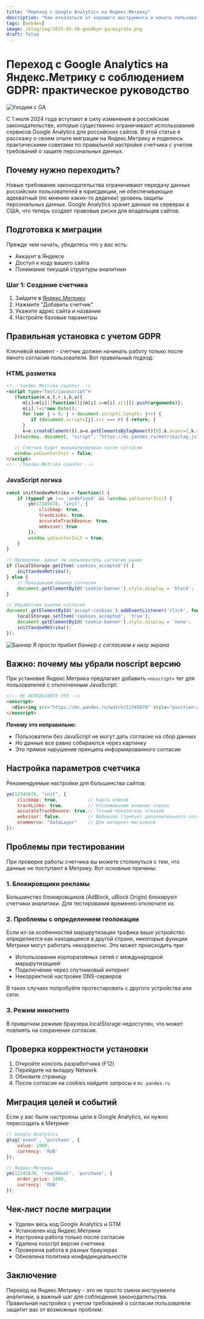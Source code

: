 ```yaml
---
title: "Переход с Google Analytics на Яндекс.Метрику"
description: "Как отказаться от хорошего инструмента и начать пользоваться плохим."
tags: [webdev]
image: /blog/img/2025-05-30-goodbye-ga/migrate.png
draft: false
---
```


# Переход с Google Analytics на Яндекс.Метрику с соблюдением GDPR: практическое руководство

![Уходим с GA](/blog/img/2025-05-30-goodbye-ga/migrate.png)

С 1 июля 2024 года вступают в силу изменения в российском законодательстве, которые существенно ограничивают использование сервисов Google Analytics для российских сайтов. В этой статье я расскажу о своем опыте миграции на Яндекс.Метрику и поделюсь практическими советами по правильной настройке счетчика с учетом требований о защите персональных данных.

## Почему нужно переходить?

Новые требования законодательства ограничивают передачу данных российских пользователей в юрисдикции, не обеспечивающие адекватный (по мнению каких-то дяденек) уровень защиты персональных данных. Google Analytics хранит данные на серверах в США, что теперь создает правовые риски для владельцев сайтов.

## Подготовка к миграции

Прежде чем начать, убедитесь что у вас есть:
- Аккаунт в Яндексе
- Доступ к коду вашего сайта
- Понимание текущей структуры аналитики

### Шаг 1: Создание счетчика

1. Зайдите в [Яндекс.Метрику](https://metrika.yandex.ru/)
2. Нажмите "Добавить счетчик"
3. Укажите адрес сайта и название
4. Настройте базовые параметры

## Правильная установка с учетом GDPR

Ключевой момент - счетчик должен начинать работу только после явного согласия пользователя. Вот правильный подход:

### HTML разметка

```html
<!-- Yandex.Metrika counter -->
<script type="text/javascript">
   (function(m,e,t,r,i,k,a){
      m[i]=m[i]||function(){(m[i].a=m[i].a||[]).push(arguments)};
      m[i].l=1*new Date();
      for (var j = 0; j < document.scripts.length; j++) {
         if (document.scripts[j].src === r) { return; }
      }
      k=e.createElement(t),a=e.getElementsByTagName(t)[0],k.async=1,k.src=r,a.parentNode.insertBefore(k,a)
   })(window, document, "script", "https://mc.yandex.ru/metrika/tag.js", "ym");

   // Счетчик будет инициализирован после согласия
   window.yaCounterInit = false;
</script>
<!-- /Yandex.Metrika counter -->
```

### JavaScript логика

```javascript
const initYandexMetrika = function() {
    if (typeof ym !== 'undefined' && !window.yaCounterInit) {
        ym(12345678, "init", {
            clickmap: true,
            trackLinks: true,
            accurateTrackBounce: true,
            webvisor: true
        });
        window.yaCounterInit = true;
    }
}

// Проверяем, давал ли пользователь согласие ранее
if (localStorage.getItem('cookies_accepted')) {
    initYandexMetrika();
} else {
    // Показываем баннер согласия
    document.getElementById('cookie-banner').style.display = 'block';
}

// Обработчик кнопки согласия
document.getElementById('accept-cookies').addEventListener('click', function() {
    localStorage.setItem('cookies_accepted', 'true');
    document.getElementById('cookie-banner').style.display = 'none';
    initYandexMetrika();
});
```
![Баннер](/blog/img/2025-05-30-goodbye-ga/screeenlines_example.jpg)
*Я просто прибил баннер с согласием к низу экрана*

## Важно: почему мы убрали noscript версию

При установке Яндекс.Метрика предлагает добавить `<noscript>` тег для пользователей с отключенным JavaScript:

```html
<!-- НЕ ИСПОЛЬЗУЙТЕ ЭТО -->
<noscript>
  <div><img src="https://mc.yandex.ru/watch/12345678" style="position:absolute; left:-9999px;" alt="" /></div>
</noscript>
```

**Почему это неправильно:**
- Пользователи без JavaScript не могут дать согласие на сбор данных
- Но данные все равно собираются через картинку
- Это прямое нарушение принципа информированного согласия

## Настройка параметров счетчика

Рекомендуемые настройки для большинства сайтов:

```javascript
ym(12345678, "init", {
    clickmap: true,           // Карта кликов
    trackLinks: true,         // Отслеживание внешних ссылок
    accurateTrackBounce: true,// Точный показатель отказов
    webvisor: false,          // Вебвизор (требует дополнительного согласия)
    ecommerce: "dataLayer"    // Для интернет-магазинов
});
```

## Проблемы при тестировании

При проверке работы счетчика вы можете столкнуться с тем, что данные не поступают в Метрику. Вот основные причины:

### 1. Блокировщики рекламы
Большинство блокировщиков (AdBlock, uBlock Origin) блокируют счетчики аналитики. Для тестирования временно отключите их.

### 2. Проблемы с определением геолокации
Если из-за особенностей маршрутизации трафика ваше устройство определяется как находящееся в другой стране, некоторые функции Метрики могут работать некорректно. Это может происходить при:
- Использовании корпоративных сетей с международной маршрутизацией
- Подключении через спутниковый интернет
- Некорректной настройке DNS-серверов

В таких случаях попробуйте протестировать с другого устройства или сети.

### 3. Режим инкогнито
В приватном режиме браузера localStorage недоступен, что может повлиять на сохранение согласия.

## Проверка корректности установки

1. Откройте консоль разработчика (F12)
2. Перейдите на вкладку Network
3. Обновите страницу
4. После согласия на cookies найдите запросы к `mc.yandex.ru`

## Миграция целей и событий

Если у вас были настроены цели в Google Analytics, их нужно пересоздать в Метрике:

```javascript
// Google Analytics
gtag('event', 'purchase', {
    value: 1000,
    currency: 'RUB'
});

// Яндекс.Метрика
ym(12345678, 'reachGoal', 'purchase', {
    order_price: 1000,
    currency: 'RUB'
});
```

## Чек-лист после миграции

- Удален весь код Google Analytics и GTM
- Установлен код Яндекс.Метрики
- Настроена работа только после согласия
- Удалена noscript версия счетчика
- Проверена работа в разных браузерах
- Обновлена политика конфиденциальности

## Заключение

Переход на Яндекс.Метрику - это не просто смена инструмента аналитики, а важный шаг для соблюдения законодательства. Правильная настройка с учетом требований о согласии пользователя защитит вас от возможных проблем.